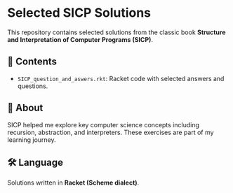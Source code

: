 # Selected SICP Solutions

This repository contains selected solutions from the classic book **Structure and Interpretation of Computer Programs (SICP)**.

## 📘 Contents

- `SICP_question_and_aswers.rkt`: Racket code with selected answers and questions.

## 🧠 About

SICP helped me explore key computer science concepts including recursion, abstraction, and interpreters. These exercises are part of my learning journey.

## 🛠️ Language

Solutions written in **Racket (Scheme dialect)**.
